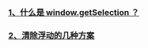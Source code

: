 
### [1、什么是 window.getSelection ？](blog/other/selection)

### [2、清除浮动的几种方案](blog/other/clear-float.md)